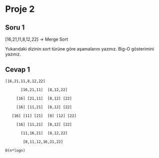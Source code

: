 # Proje 2

## Soru 1

[16,21,11,8,12,22] -> Merge Sort

Yukarıdaki dizinin sort türüne göre aşamalarını yazınız.
Big-O gösterimini yazınız.

## Cevap 1

```
[16,21,11,8,12,22]

       [16,21,11]  [8,12,22]

     [16] [21,11]  [8,12] [22]

     [16] [11,21]  [8,12] [22]

   [16] [11] [21]  [8] [12] [22]

     [16] [11,21]  [8,12] [22]

       [11,16,21]  [8,12,22]

        [8,11,12,16,21,22]
```

```
O(n*logn)

```




